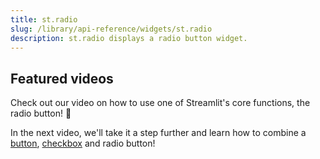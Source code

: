 ```yaml
---
title: st.radio
slug: /library/api-reference/widgets/st.radio
description: st.radio displays a radio button widget.
---
```


<Autofunction function="streamlit.radio" />

## Featured videos

Check out our video on how to use one of Streamlit's core functions, the radio button! 🔘

<YouTube videoId="CVHIMGVAzwA" />

In the next video, we'll take it a step further and learn how to combine a [button](/library/api-reference/widgets/st.button), [checkbox](/library/api-reference/widgets/st.checkbox) and radio button!

<YouTube videoId="EnXJBsCIl_A" />
